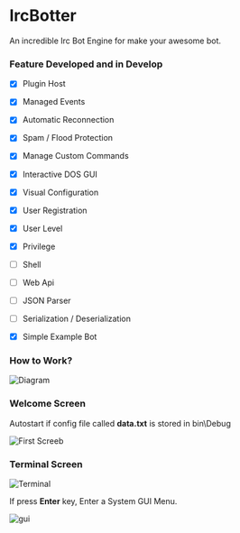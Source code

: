 # IrcBotter
An incredible Irc Bot Engine for make your awesome bot.

### Feature Developed and in Develop

- [X] Plugin Host
- [X] Managed Events
- [X] Automatic Reconnection
- [X] Spam / Flood Protection
- [X] Manage Custom Commands
- [X] Interactive DOS GUI
- [X] Visual Configuration
- [X] User Registration
- [X] User Level
- [X] Privilege
- [ ] Shell
- [ ] Web Api
- [ ] JSON Parser
- [ ] Serialization / Deserialization
- [X] Simple Example Bot



### How to Work?

![Diagram](http://pichoster.net/images/2018/02/02/bc5f8b27a3bae08bfcd890a88b5d263b.png)


### Welcome Screen

Autostart if config file called **data.txt** is stored in bin\Debug

![First Screeb](http://pichoster.net/images/2018/02/02/787f224cff9b55fe6a7275ed30a50cb4.png)



### Terminal Screen

![Terminal](http://pichoster.net/images/2018/02/02/c507d42531b7fad09365e0652dba47f7.png)

If press **Enter** key, Enter a System GUI Menu.



![gui](http://pichoster.net/images/2018/02/02/14ce96081639c1da556f830b27e5ba5b.png)
